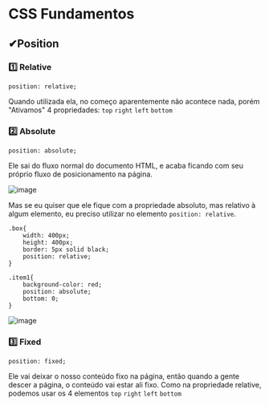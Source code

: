 # CSS Fundamentos

## ✔Position
### 1️⃣ Relative
`position: relative;`

Quando utilizada ela, no começo aparentemente não acontece nada, porém "Ativamos" 4 propriedades: 
`top`
`right`
`left`
`bottom` 

###  2️⃣  Absolute
`position: absolute;`

Ele sai do fluxo normal do documento HTML, e acaba ficando com seu próprio fluxo de posicionamento na página. 

![image](https://user-images.githubusercontent.com/69365572/145476666-004cb11a-a659-4340-a6ae-6ae6456b6816.png)


Mas se eu quiser que ele fique com a propriedade absoluto, mas relativo à algum elemento, eu preciso utilizar no elemento `position: relative`.

```
.box{
    width: 400px;
    height: 400px;
    border: 5px solid black;
    position: relative;
}
```
```
.item1{
    background-color: red;
    position: absolute;
    bottom: 0;
}
```
![image](https://user-images.githubusercontent.com/69365572/145476591-8a0e3ead-88f0-4590-af7d-b50d83aff074.png)


### 3️⃣ Fixed
`position: fixed;`

Ele vai deixar o nosso conteúdo fixo na página, então quando a gente descer a página, o conteúdo vai estar ali fixo. Como na propriedade relative, podemos usar os 4 elementos
`top`
`right`
`left`
`bottom` 
